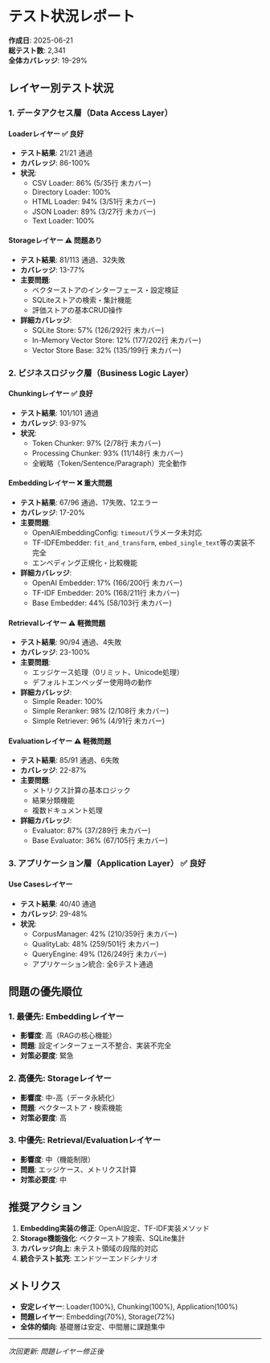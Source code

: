 # テスト状況レポート

**作成日**: 2025-06-21  
**総テスト数**: 2,341  
**全体カバレッジ**: 19-29%  

## レイヤー別テスト状況

### 1. データアクセス層（Data Access Layer）

#### Loaderレイヤー ✅ **良好**
- **テスト結果**: 21/21 通過
- **カバレッジ**: 86-100%
- **状況**: 
  - CSV Loader: 86% (5/35行 未カバー)
  - Directory Loader: 100%
  - HTML Loader: 94% (3/51行 未カバー) 
  - JSON Loader: 89% (3/27行 未カバー)
  - Text Loader: 100%

#### Storageレイヤー ⚠️ **問題あり**
- **テスト結果**: 81/113 通過、32失敗
- **カバレッジ**: 13-77%
- **主要問題**:
  - ベクターストアのインターフェース・設定検証
  - SQLiteストアの検索・集計機能
  - 評価ストアの基本CRUD操作
- **詳細カバレッジ**:
  - SQLite Store: 57% (126/292行 未カバー)
  - In-Memory Vector Store: 12% (177/202行 未カバー)
  - Vector Store Base: 32% (135/199行 未カバー)

### 2. ビジネスロジック層（Business Logic Layer）

#### Chunkingレイヤー ✅ **良好**
- **テスト結果**: 101/101 通過
- **カバレッジ**: 93-97%
- **状況**: 
  - Token Chunker: 97% (2/78行 未カバー)
  - Processing Chunker: 93% (11/148行 未カバー)
  - 全戦略（Token/Sentence/Paragraph）完全動作

#### Embeddingレイヤー ❌ **重大問題**
- **テスト結果**: 67/96 通過、17失敗、12エラー
- **カバレッジ**: 17-20%
- **主要問題**:
  - OpenAIEmbeddingConfig: `timeout`パラメータ未対応
  - TF-IDFEmbedder: `fit_and_transform`, `embed_single_text`等の実装不完全
  - エンベディング正規化・比較機能
- **詳細カバレッジ**:
  - OpenAI Embedder: 17% (166/200行 未カバー)
  - TF-IDF Embedder: 20% (168/211行 未カバー)
  - Base Embedder: 44% (58/103行 未カバー)

#### Retrievalレイヤー ⚠️ **軽微問題**
- **テスト結果**: 90/94 通過、4失敗
- **カバレッジ**: 23-100%
- **主要問題**:
  - エッジケース処理（0リミット、Unicode処理）
  - デフォルトエンベッダー使用時の動作
- **詳細カバレッジ**:
  - Simple Reader: 100%
  - Simple Reranker: 98% (2/108行 未カバー)
  - Simple Retriever: 96% (4/91行 未カバー)

#### Evaluationレイヤー ⚠️ **軽微問題**
- **テスト結果**: 85/91 通過、6失敗
- **カバレッジ**: 22-87%
- **主要問題**:
  - メトリクス計算の基本ロジック
  - 結果分類機能
  - 複数ドキュメント処理
- **詳細カバレッジ**:
  - Evaluator: 87% (37/289行 未カバー)
  - Base Evaluator: 36% (67/105行 未カバー)

### 3. アプリケーション層（Application Layer） ✅ **良好**

#### Use Casesレイヤー
- **テスト結果**: 40/40 通過
- **カバレッジ**: 29-48%
- **状況**:
  - CorpusManager: 42% (210/359行 未カバー)
  - QualityLab: 48% (259/501行 未カバー)
  - QueryEngine: 49% (126/249行 未カバー)
  - アプリケーション統合: 全6テスト通過

## 問題の優先順位

### 1. 最優先: Embeddingレイヤー
- **影響度**: 高（RAGの核心機能）
- **問題**: 設定インターフェース不整合、実装不完全
- **対策必要度**: 緊急

### 2. 高優先: Storageレイヤー  
- **影響度**: 中-高（データ永続化）
- **問題**: ベクターストア・検索機能
- **対策必要度**: 高

### 3. 中優先: Retrieval/Evaluationレイヤー
- **影響度**: 中（機能制限）
- **問題**: エッジケース、メトリクス計算
- **対策必要度**: 中

## 推奨アクション

1. **Embedding実装の修正**: OpenAI設定、TF-IDF実装メソッド
2. **Storage機能強化**: ベクターストア検索、SQLite集計
3. **カバレッジ向上**: 未テスト領域の段階的対応
4. **統合テスト拡充**: エンドツーエンドシナリオ

## メトリクス

- **安定レイヤー**: Loader(100%), Chunking(100%), Application(100%)
- **問題レイヤー**: Embedding(70%), Storage(72%)  
- **全体的傾向**: 基礎層は安定、中間層に課題集中

---
*次回更新: 問題レイヤー修正後*